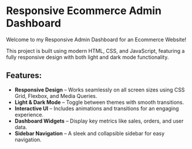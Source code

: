<h1>Responsive Ecommerce Admin Dashboard</h1>
<p>Welcome to my Responsive Admin Dashboard for an Ecommerce Website!</p>

<p>This project is built using modern HTML, CSS, and JavaScript, featuring a fully responsive design with both light and dark mode functionality.</p>

<h2>Features:</h2>
<ul>
    <li><strong>Responsive Design</strong> – Works seamlessly on all screen sizes using CSS Grid, Flexbox, and Media Queries.</li>
    <li><strong>Light & Dark Mode</strong> – Toggle between themes with smooth transitions.</li>
    <li><strong>Interactive UI</strong> – Includes animations and transitions for an engaging experience.</li>
    <li><strong>Dashboard Widgets</strong> – Display key metrics like sales, orders, and user data.</li>
    <li><strong>Sidebar Navigation</strong> – A sleek and collapsible sidebar for easy navigation.</li>
</ul>

